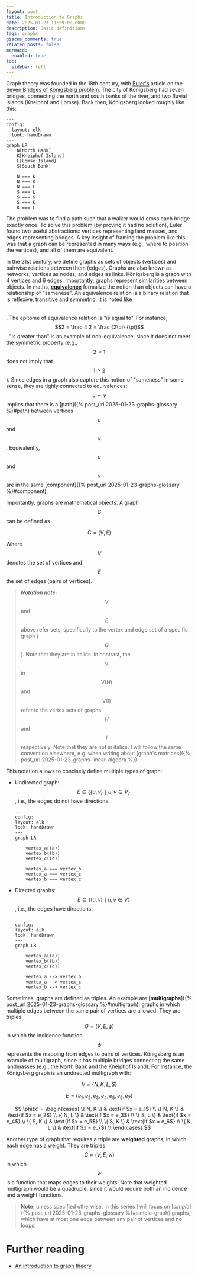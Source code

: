 ```yaml
---
layout: post
title: Introduction to Graphs
date: 2025-01-23 11:59:00-0000
description: Basic definitions
tags: graphs
giscus_comments: true
related_posts: false
mermaid:
  enabled: true
toc:
  sidebar: left
---
```


Graph theory was founded in the 18th century, with [Euler's](https://en.wikipedia.org/wiki/Leonhard_Euler) article on the [Seven Bridges of Königsberg problem](https://en.wikipedia.org/wiki/Seven_Bridges_of_K%C3%B6nigsberg). The city of Königsberg had seven bridges, connecting the north and south banks of the river, and two fluvial islands (Kneiphof and Lomse). Back then, Königsberg looked roughly like this:

```mermaid
---
config:
  layout: elk
  look: handDrawn
---
graph LR
    N[North Bank]
    K[Kneiphof Island]
    L[Lomse Island]
    S[South Bank]

    N === K
    N === K
    N === L
    S === L
    S === K
    S === K
    K === L
```

The problem was to find a path such that a walker would cross each bridge exactly once. To solve this problem (by proving it had no solution), Euler found two useful abstractions: vertices representing land masses, and edges representing bridges. A key insight of framing the problem like this was that a graph can be represented in many ways (e.g., where to position the vertices), and all of them are equivalent.

In the 21st century, we define graphs as sets of objects (vertices) and pairwise relations between them (edges). Graphs are also known as networks; vertices as nodes; and edges as links. Königsberg is a graph with 4 vertices and 6 edges. Importantly, graphs represent similarities between objects. In maths, **[equivalence](https://en.wikipedia.org/wiki/Equivalence_relation)** formalize the notion than objects can have a relationship of "sameness". An equivalence relation is a binary relation that is reflexive, transitive and symmetric. It is noted like $$\sim$$. The epitome of equivalence relation is "is equal to". For instance, $$2 = \frac 4 2 = \frac {2\pi} {\pi}$$. "Is greater than" is an example of non-equivalence, since it does not meet the symmetric property (e.g., $$2 > 1$$ does not imply that $$1 > 2$$). Since edges in a graph also capture this notion of "sameness" in some sense, they are tighly connected to equivalences: $$u \sim v$$ implies that there is a [path]({% post_url 2025-01-23-graphs-glossary %}#path) between vertices $$u$$ and $$v$$. Equivalently, $$u$$ and $$v$$ are in the same [component]({% post_url 2025-01-23-graphs-glossary %}#component).

Importantly, graphs are mathematical objects. A graph $$G$$ can be defined as

$$G = (V, E)$$

Where $$V$$ denotes the set of vertices and $$E$$ the set of edges (pairs of vertices).

> **_Notation note:_** $$V$$ and $$E$$ above refer sets, specifically to the vertex and edge set of a specific graph ($$G$$). Note that they are in italics. In contrast, the $$\text{V}$$ in $$\text{V}(H)$$ and $$\text{V}(I)$$ refer to the vertex sets of graphs $$H$$ and $$I$$ respectively. Note that they are not in italics. I will follow the same convention elsewhere, e.g. when writing about [graph's matrices]({% post_url 2025-01-23-graphs-linear-algebra %}).

This notation allows to concisely define multiple types of graph:

- Undirected graph: $$E \subseteq \{ \{u, v\} \mid u, v \in V \}$$, i.e., the edges do not have directions.

  ```mermaid
  ---
  config:
  layout: elk
  look: handDrawn
  ---
  graph LR

      vertex_a((a))
      vertex_b((b))
      vertex_c((c))

      vertex_a === vertex_b
      vertex_a === vertex_c
      vertex_b === vertex_c
  ```

- Directed graphs: $$E \subseteq \{ (u, v) \mid u, v \in V \}$$, i.e., the edges have directions.

  ```mermaid
  ---
  config:
  layout: elk
  look: handDrawn
  ---
  graph LR

      vertex_a((a))
      vertex_b((b))
      vertex_c((c))

      vertex_a --> vertex_b
      vertex_a --> vertex_c
      vertex_b --> vertex_c
  ```

Sometimes, graphs are defined as triples. An example are [**multigraphs**]({% post_url 2025-01-23-graphs-glossary %}#multigraph), graphs in which multiple edges between the same pair of vertices are allowed. They are triples $$G = (V, E, \phi)$$ in which the incidence function $$\phi$$ represents the mapping from edges to pairs of vertices. Königsberg is an example of multigraph, since it has multiple bridges connecting the same landmasses (e.g., the North Bank and the Kneiphof Island). For instance, the Königsberg graph is an undirected multigraph with:

$$V = \{N, K, L, S \}$$

$$E = \{ e_1, e_2, e_3, e_4, e_5, e_6, e_7 \}$$

$$
\phi(x) = \begin{cases}
  \{ N, K \} & \text{if $x = e_1$} \\
  \{ N, K \} & \text{if $x = e_2$} \\
  \{ N, L \} & \text{if $x = e_3$} \\
  \{ S, L \} & \text{if $x = e_4$} \\
  \{ S, K \} & \text{if $x = e_5$} \\
  \{ S, K \} & \text{if $x = e_6$} \\
  \{ K, L \} & \text{if $x = e_7$} \\
  \end{cases}
$$

Another type of graph that requires a triple are **weighted** graphs, in which each edge has a weight. They are triples $$G = (V, E, w)$$ in which $$w$$ is a function that maps edges to their weights. Note that weighted multigraph would be a quadruple, since it would require both an incidence and a weight functions.

> **Note:** unless specified otherwise, in this series I will focus on [_simple_]({% post_url 2025-01-23-graphs-glossary %}#simple-graph) graphs, which have at most one edge between any pair of vertices and no loops.

# Further reading

- [An introduction to graph theory](https://arxiv.org/abs/2308.04512)
